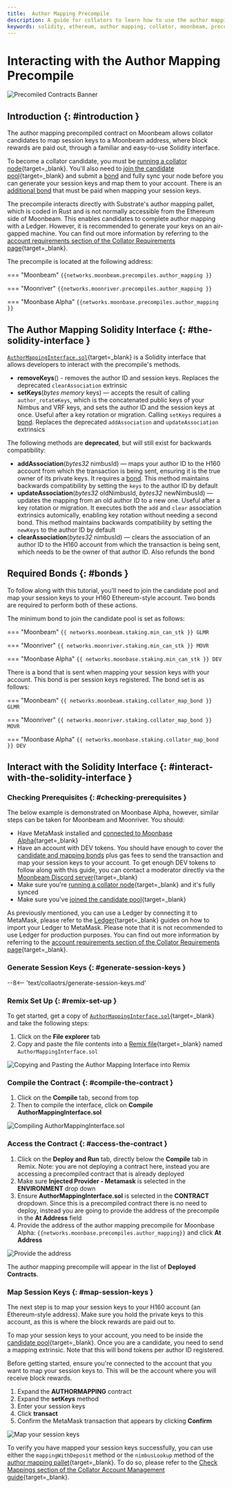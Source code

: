 ```yaml
---
title:  Author Mapping Precompile
description: A guide for collators to learn how to use the author mapping solidity interface to map session keys to a Moonbeam address where block rewards are paid out. 
keywords: solidity, ethereum, author mapping, collator, moonbeam, precompiled, contracts, block producer
---
```


# Interacting with the Author Mapping Precompile

![Precomiled Contracts Banner](/images/builders/pallets-precompiles/precompiles/author-mapping/author-mapping-banner.png)

## Introduction {: #introduction } 

The author mapping precompiled contract on Moonbeam allows collator candidates to map session keys to a Moonbeam address, where block rewards are paid out, through a familiar and easy-to-use Solidity interface.

To become a collator candidate, you must be [running a collator node](/node-operators/networks/run-a-node/overview/){target=_blank}. You'll also need to [join the candidate pool](/node-operators/networks/collators/activities/#become-a-candidate){target=_blank} and submit a [bond](#bonds) and fully sync your node before you can generate your session keys and map them to your account. There is an [additional bond](#bonds) that must be paid when mapping your session keys.

The precompile interacts directly with Substrate's author mapping pallet, which is coded in Rust and is not normally accessible from the Ethereum side of Moonbeam. This enables candidates to complete author mapping with a Ledger. However, it is recommended to generate your keys on an air-gapped machine. You can find out more information by referring to the [account requirements section of the Collator Requirements page](/node-operators/networks/collators/requirements/#account-requirements){target=_blank}.

The precompile is located at the following address:

=== "Moonbeam"
     ```
     {{networks.moonbeam.precompiles.author_mapping }}
     ```

=== "Moonriver"
     ```
     {{networks.moonriver.precompiles.author_mapping }}
     ```

=== "Moonbase Alpha"
     ```
     {{networks.moonbase.precompiles.author_mapping }}
     ```

## The Author Mapping Solidity Interface {: #the-solidity-interface }

[`AuthorMappingInterface.sol`](https://github.com/PureStake/moonbeam/blob/master/precompiles/author-mapping/AuthorMappingInterface.sol){target=_blank} is a Solidity interface that allows developers to interact with the precompile's methods.

- **removeKeys**() - removes the author ID and session keys. Replaces the deprecated `clearAssociation` extrinsic
- **setKeys**(*bytes memory* keys) — accepts the result of calling `author_rotateKeys`, which is the concatenated public keys of your Nimbus and VRF keys, and sets the author ID and the session keys at once. Useful after a key rotation or migration. Calling `setKeys` requires a [bond](#mapping-bonds). Replaces the deprecated `addAssociation` and `updateAssociation` extrinsics

The following methods are **deprecated**, but will still exist for backwards compatibility:

 - **addAssociation**(*bytes32* nimbusId) — maps your author ID to the H160 account from which the transaction is being sent, ensuring it is the true owner of its private keys. It requires a [bond](#mapping-bonds). This method maintains backwards compatibility by setting the `keys` to the author ID by default
 - **updateAssociation**(*bytes32* oldNimbusId, *bytes32* newNimbusId) —  updates the mapping from an old author ID to a new one. Useful after a key rotation or migration. It executes both the `add` and `clear` association extrinsics automically, enabling key rotation without needing a second bond. This method maintains backwards compatibility by setting the `newKeys` to the author ID by default
 - **clearAssociation**(*bytes32* nimbusId) — clears the association of an author ID to the H160 account from which the transaction is being sent, which needs to be the owner of that author ID. Also refunds the bond

## Required Bonds {: #bonds }

To follow along with this tutorial, you'll need to join the candidate pool and map your session keys to your H160 Ethereum-style account. Two bonds are required to perform both of these actions.

The minimum bond to join the candidate pool is set as follows:

=== "Moonbeam"
    ```
    {{ networks.moonbeam.staking.min_can_stk }} GLMR
    ```

=== "Moonriver"
    ```
    {{ networks.moonriver.staking.min_can_stk }} MOVR
    ```

=== "Moonbase Alpha"
    ```
    {{ networks.moonbase.staking.min_can_stk }} DEV
    ```

There is a bond that is sent when mapping your session keys with your account. This bond is per session keys registered. The bond set is as follows:

=== "Moonbeam"
    ```
    {{ networks.moonbeam.staking.collator_map_bond }} GLMR
    ```
  
=== "Moonriver"
    ```
    {{ networks.moonriver.staking.collator_map_bond }} MOVR
    ```

=== "Moonbase Alpha"
    ```
    {{ networks.moonbase.staking.collator_map_bond }} DEV
    ```


## Interact with the Solidity Interface {: #interact-with-the-solidity-interface }

### Checking Prerequisites {: #checking-prerequisites } 

The below example is demonstrated on Moonbase Alpha, however, similar steps can be taken for Moonbeam and Moonriver. You should:  

 - Have MetaMask installed and [connected to Moonbase Alpha](/tokens/connect/metamask/){target=_blank}
 - Have an account with DEV tokens. You should have enough to cover the [candidate and mapping bonds](#bonds) plus gas fees to send the transaction and map your session keys to your account. To get enough DEV tokens to follow along with this guide, you can contact a moderator directly via the [Moonbeam Discord server](https://discord.gg/PfpUATX){target=_blank}
 - Make sure you're [running a collator node](/node-operators/networks/run-a-node/overview/){target=_blank} and it's fully synced
 - Make sure you've [joined the candidate pool](/node-operators/networks/collators/activities/#become-a-candidate){target=_blank}

As previously mentioned, you can use a Ledger by connecting it to MetaMask, please refer to the [Ledger](/tokens/connect/ledger/){target=_blank} guides on how to import your Ledger to MetaMask. Please note that it is not recommended to use Ledger for production purposes. You can find out more information by referring to the [account requirements section of the Collator Requirements page](/node-operators/networks/collators/requirements/#account-requirements){target=_blank}.

### Generate Session Keys {: #generate-session-keys }

--8<-- 'text/collaotrs/generate-session-keys.md'

### Remix Set Up {: #remix-set-up } 

To get started, get a copy of [`AuthorMappingInterface.sol`](https://github.com/PureStake/moonbeam/blob/master/precompiles/author-mapping/AuthorMappingInterface.sol){target=_blank} and take the following steps:

1. Click on the **File explorer** tab
2. Copy and paste the file contents into a [Remix file](https://remix.ethereum.org/){target=_blank} named `AuthorMappingInterface.sol`

![Copying and Pasting the Author Mapping Interface into Remix](/images/builders/pallets-precompiles/precompiles/author-mapping/author-mapping-1.png)

### Compile the Contract {: #compile-the-contract } 

1. Click on the **Compile** tab, second from top
2. Then to compile the interface, click on **Compile AuthorMappingInterface.sol**

![Compiling AuthorMappingInterface.sol](/images/builders/pallets-precompiles/precompiles/author-mapping/author-mapping-2.png)

### Access the Contract {: #access-the-contract } 

1. Click on the **Deploy and Run** tab, directly below the **Compile** tab in Remix. Note: you are not deploying a contract here, instead you are accessing a precompiled contract that is already deployed
2. Make sure **Injected Provider - Metamask** is selected in the **ENVIRONMENT** drop down
3. Ensure **AuthorMappingInterface.sol** is selected in the **CONTRACT** dropdown. Since this is a precompiled contract there is no need to deploy, instead you are going to provide the address of the precompile in the **At Address** field
4. Provide the address of the author mapping precompile for Moonbase Alpha: `{{networks.moonbase.precompiles.author_mapping}}` and click **At Address**

![Provide the address](/images/builders/pallets-precompiles/precompiles/author-mapping/author-mapping-3.png)

The author mapping precompile will appear in the list of **Deployed Contracts**.

### Map Session Keys {: #map-session-keys }

The next step is to map your session keys to your H160 account (an Ethereum-style address). Make sure you hold the private keys to this account, as this is where the block rewards are paid out to.

To map your session keys to your account, you need to be inside the [candidate pool](/node-operators/networks/collators/activities/#become-a-candidate){target=_blank}. Once you are a candidate, you need to send a mapping extrinsic. Note that this will bond tokens per author ID registered.

Before getting started, ensure you're connected to the account that you want to map your session keys to. This will be the account where you will receive block rewards.

1. Expand the **AUTHORMAPPING** contract
2. Expand the **setKeys** method
3. Enter your session keys
4. Click **transact**
5. Confirm the MetaMask transaction that appears by clicking **Confirm**

![Map your session keys](/images/builders/pallets-precompiles/precompiles/author-mapping/author-mapping-4.png)

To verify you have mapped your session keys successfully, you can use either the `mappingWithDeposit` method or the `nimbusLookup` method of the [author mapping pallet](/node-operators/networks/collators/account-management/#author-mapping-interface){target=_blank}. To do so, please refer to the [Check Mappings section of the Collator Account Management guide](/node-operators/networks/collators/account-management/#check-the-mappings){target=_blank}.